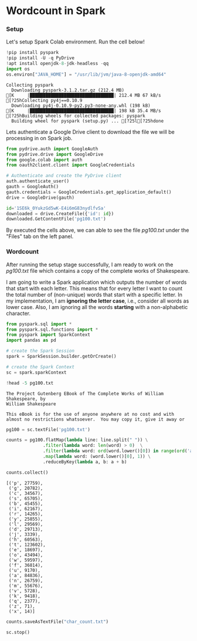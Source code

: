 # Wordcount in Spark

### Setup

Let's setup Spark Colab environment.  Run the cell below!


```python
!pip install pyspark
!pip install -U -q PyDrive
!apt install openjdk-8-jdk-headless -qq
import os
os.environ["JAVA_HOME"] = "/usr/lib/jvm/java-8-openjdk-amd64"
```

    Collecting pyspark
      Downloading pyspark-3.1.2.tar.gz (212.4 MB)
    [K     |████████████████████████████████| 212.4 MB 67 kB/s 
    [?25hCollecting py4j==0.10.9
      Downloading py4j-0.10.9-py2.py3-none-any.whl (198 kB)
    [K     |████████████████████████████████| 198 kB 35.4 MB/s 
    [?25hBuilding wheels for collected packages: pyspark
      Building wheel for pyspark (setup.py) ... [?25l[?25hdone



Lets authenticate a Google Drive client to download the file we will be processing in on Spark job.


```python
from pydrive.auth import GoogleAuth
from pydrive.drive import GoogleDrive
from google.colab import auth
from oauth2client.client import GoogleCredentials

# Authenticate and create the PyDrive client
auth.authenticate_user()
gauth = GoogleAuth()
gauth.credentials = GoogleCredentials.get_application_default()
drive = GoogleDrive(gauth)
```


```python
id='1SE6k_0YukzGd5wK-E4i6mG83nydlfvSa'
downloaded = drive.CreateFile({'id': id})
downloaded.GetContentFile('pg100.txt')
```

By executed the cells above, we can able to see the file *pg100.txt* under the "Files" tab on the left panel.

### Wordcount

After running the setup stage successfully, I am ready to work on the *pg100.txt* file which contains a copy of the complete works of Shakespeare.

I am going to write a Spark application which outputs the number of words that start with each letter. This means that for every letter I want to count the total number of (non-unique) words that start with a specific letter. In my implementation, I am **ignoring the letter case**, i.e., consider all words as lower case. Also, I am ignoring all the words **starting** with a non-alphabetic character.


```python
from pyspark.sql import *
from pyspark.sql.functions import *
from pyspark import SparkContext
import pandas as pd

# create the Spark Session
spark = SparkSession.builder.getOrCreate()

# create the Spark Context
sc = spark.sparkContext
```


```python
!head -5 pg100.txt
```

    ﻿The Project Gutenberg EBook of The Complete Works of William Shakespeare, by
    William Shakespeare
    
    This eBook is for the use of anyone anywhere at no cost and with
    almost no restrictions whatsoever.  You may copy it, give it away or



```python
pg100 = sc.textFile('pg100.txt')
```


```python
counts = pg100.flatMap(lambda line: line.split(" ")) \
              .filter(lambda word: len(word) > 0)  \
              .filter(lambda word: ord(word.lower()[0]) in range(ord('a'), ord('z')+1)) \
              .map(lambda word: (word.lower()[0], 1)) \
              .reduceByKey(lambda a, b: a + b)
```


```python
counts.collect()
```




    [('p', 27759),
     ('g', 20782),
     ('c', 34567),
     ('s', 65705),
     ('b', 45455),
     ('i', 62167),
     ('r', 14265),
     ('y', 25855),
     ('l', 29569),
     ('d', 29713),
     ('j', 3339),
     ('h', 60563),
     ('t', 123602),
     ('e', 18697),
     ('o', 43494),
     ('w', 59597),
     ('f', 36814),
     ('u', 9170),
     ('a', 84836),
     ('n', 26759),
     ('m', 55676),
     ('v', 5728),
     ('k', 9418),
     ('q', 2377),
     ('z', 71),
     ('x', 14)]




```python
counts.saveAsTextFile("char_count.txt")
```


```python
sc.stop()
```
